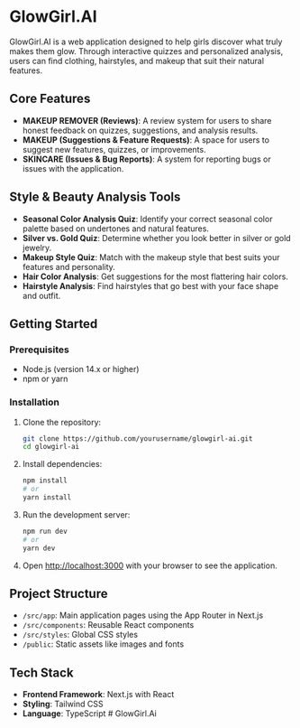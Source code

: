 # GlowGirl.AI

GlowGirl.AI is a web application designed to help girls discover what truly makes them glow. Through interactive quizzes and personalized analysis, users can find clothing, hairstyles, and makeup that suit their natural features.

## Core Features

- **MAKEUP REMOVER (Reviews)**: A review system for users to share honest feedback on quizzes, suggestions, and analysis results.
- **MAKEUP (Suggestions & Feature Requests)**: A space for users to suggest new features, quizzes, or improvements.
- **SKINCARE (Issues & Bug Reports)**: A system for reporting bugs or issues with the application.

## Style & Beauty Analysis Tools

- **Seasonal Color Analysis Quiz**: Identify your correct seasonal color palette based on undertones and natural features.
- **Silver vs. Gold Quiz**: Determine whether you look better in silver or gold jewelry.
- **Makeup Style Quiz**: Match with the makeup style that best suits your features and personality.
- **Hair Color Analysis**: Get suggestions for the most flattering hair colors.
- **Hairstyle Analysis**: Find hairstyles that go best with your face shape and outfit.

## Getting Started

### Prerequisites

- Node.js (version 14.x or higher)
- npm or yarn

### Installation

1. Clone the repository:
   ```bash
   git clone https://github.com/yourusername/glowgirl-ai.git
   cd glowgirl-ai
   ```

2. Install dependencies:
   ```bash
   npm install
   # or
   yarn install
   ```

3. Run the development server:
   ```bash
   npm run dev
   # or
   yarn dev
   ```

4. Open [http://localhost:3000](http://localhost:3000) with your browser to see the application.

## Project Structure

- `/src/app`: Main application pages using the App Router in Next.js
- `/src/components`: Reusable React components
- `/src/styles`: Global CSS styles
- `/public`: Static assets like images and fonts

## Tech Stack

- **Frontend Framework**: Next.js with React
- **Styling**: Tailwind CSS
- **Language**: TypeScript # GlowGirl.Ai
